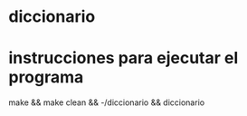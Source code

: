 # diccionario

# instrucciones para ejecutar el programa
make && make clean && -/diccionario && diccionario

